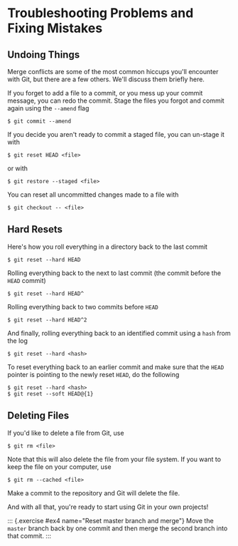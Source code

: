 # Troubleshooting Problems and Fixing Mistakes

## Undoing Things

Merge conflicts are some of the most common hiccups you'll encounter with Git, but 
there are a few others. We'll discuss them briefly here.

If you forget to add a file to a commit, or you mess up your commit message, you 
can redo the commit. Stage the files you forgot and commit again using the 
`--amend` flag

```
$ git commit --amend
```

If you decide you aren't ready to commit a staged file, you can un-stage it with 

```
$ git reset HEAD <file>
```

or with

```
$ git restore --staged <file>
```

You can reset all uncommitted changes made to a file with

```
$ git checkout -- <file>
```

## Hard Resets

Here's how you roll everything in a directory back to the last commit

```
$ git reset --hard HEAD
```

Rolling everything back to the next to last commit (the commit before the `HEAD` 
commit)

```
$ git reset --hard HEAD^
```

Rolling everything back to two commits before `HEAD`

```
$ git reset --hard HEAD^2
```

And finally, rolling everything back to an identified commit using a `hash` from 
the log

```
$ git reset --hard <hash>
```

To reset everything back to an earlier commit and make sure that the `HEAD` pointer 
is pointing to the newly reset `HEAD`, do the following

```
$ git reset --hard <hash>
$ git reset --soft HEAD@{1}
```

## Deleting Files

If you'd like to delete a file from Git, use

```
$ git rm <file>
```

Note that this will also delete the file from your file system. If you want to 
keep the file on your computer, use

```
$ git rm --cached <file>
```

Make a commit to the repository and Git will delete the file.

And with all that, you're ready to start using Git in your own projects!

::: {.exercise #ex4 name="Reset master branch and merge"}
Move the `master` branch back by one commit and then merge the second branch into that commit.
:::
